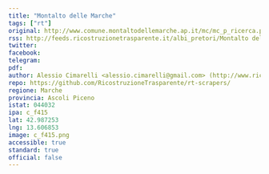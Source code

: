 ```yaml
---
title: "Montalto delle Marche"
tags: ["rt"]
original: http://www.comune.montaltodellemarche.ap.it/mc/mc_p_ricerca.php
rss: http://feeds.ricostruzionetrasparente.it/albi_pretori/Montalto delle Marche_feed.xml
twitter: 
facebook: 
telegram: 
pdf: 
author: Alessio Cimarelli <alessio.cimarelli@gmail.com> (http://www.ricostruzionetrasparente.it)
repo: https://github.com/RicostruzioneTrasparente/rt-scrapers/
regione: Marche
provincia: Ascoli Piceno
istat: 044032
ipa: c_f415
lat: 42.987253
lng: 13.606853
image: c_f415.png
accessible: true
standard: true
official: false
---
```

